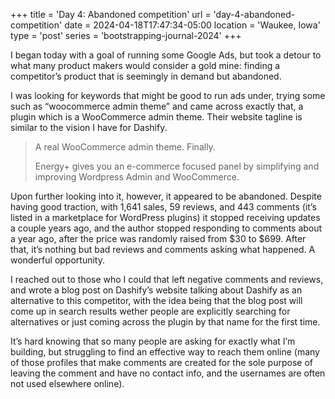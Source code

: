 +++
title = 'Day 4: Abandoned competition'
url = 'day-4-abandoned-competition'
date = 2024-04-18T17:47:34-05:00
location = 'Waukee, Iowa'
type = 'post'
series = 'bootstrapping-journal-2024'
+++

I began today with a goal of running some Google Ads, but took a detour to what many product makers would consider a gold mine: finding a competitor’s product that is seemingly in demand but abandoned.

I was looking for keywords that might be good to run ads under, trying some such as “woocommerce admin theme” and came across exactly that, a plugin which is a WooCommerce admin theme. Their website tagline is similar to the vision I have for Dashify.

> A real WooCommerce admin theme. Finally.
>
> Energy+ gives you an e-commerce focused panel by simplifying and improving Wordpress Admin and WooCommerce.

Upon further looking into it, however, it appeared to be abandoned. Despite having good traction, with 1,641 sales, 59 reviews, and 443 comments (it’s listed in a marketplace for WordPress plugins) it stopped receiving updates a couple years ago, and the author stopped responding to comments about a year ago, after the price was randomly raised from $30 to $699. After that, it’s nothing but bad reviews and comments asking what happened. A wonderful opportunity.

I reached out to those who I could that left negative comments and reviews, and wrote a blog post on Dashify’s website talking about Dashify as an alternative to this competitor, with the idea being that the blog post will come up in search results wether people are explicitly searching for alternatives or just coming across the plugin by that name for the first time.

It’s hard knowing that so many people are asking for exactly what I’m building, but struggling to find an effective way to reach them online (many of those profiles that make comments are created for the sole purpose of leaving the comment and have no contact info, and the usernames are often not used elsewhere online).
